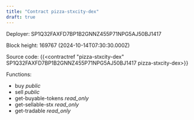 ```yaml
---
title: "Contract pizza-stxcity-dex"
draft: true
---
```

Deployer: SP1Q32FAXFD7BP1B2GNNZ455P71NPG5AJ50BJ1417


 



Block height: 169767 (2024-10-14T07:30:30.000Z)

Source code: {{<contractref "pizza-stxcity-dex" SP1Q32FAXFD7BP1B2GNNZ455P71NPG5AJ50BJ1417 pizza-stxcity-dex>}}

Functions:

* buy _public_
* sell _public_
* get-buyable-tokens _read_only_
* get-sellable-stx _read_only_
* get-tradable _read_only_
